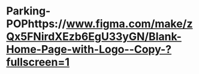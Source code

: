 # Parking-POPhttps://www.figma.com/make/zQx5FNirdXEzb6EgU33yGN/Blank-Home-Page-with-Logo--Copy-?fullscreen=1
